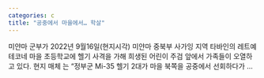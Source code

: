```yaml
---
categories: c
title: "공중에서 마을에서… 학살"
---
```


				
		
			
				
					
					
						
						
						
					
					
				
				
			
			
			
미얀마 군부가 2022년 9월16일(현지시각) 미얀마 중북부 사가잉 지역 타바인의 레트예테코네 마을 초등학교에 헬기 사격을 가해 희생된 어린이 주검 앞에서 가족들이 오열하고 있다. 현지 매체 는 “정부군 Mi-35 헬기 2대가 마을 북쪽을 공중에서 선회하다가 ...		
			